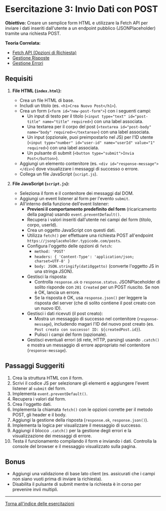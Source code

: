# Esercitazione 3: Invio Dati con POST

**Obiettivo:** Creare un semplice form HTML e utilizzare la Fetch API per inviare i dati inseriti dall'utente a un endpoint pubblico (JSONPlaceholder) tramite una richiesta POST.

**Teoria Correlata:**
*   [Fetch API (Opzioni di Richiesta)](../../teoria/03_Fetch_API.md)
*   [Gestione Risposte](../../teoria/04_Gestione_Risposte.md)
*   [Gestione Errori](../../teoria/05_Gestione_Errori_Fetch.md)

## Requisiti

1.  **File HTML (`index.html`):**
    *   Crea un file HTML di base.
    *   Includi un titolo (es. `<h1>Crea Nuovo Post</h1>`).
    *   Crea un form (`<form id="new-post-form">`) con i seguenti campi:
        *   Un input di testo per il titolo (`<input type="text" id="post-title" name="title" required>`) con una label associata.
        *   Una textarea per il corpo del post (`<textarea id="post-body" name="body" required></textarea>`) con una label associata.
        *   Un input (opzionale, puoi preimpostarlo nel JS) per l'ID utente (`<input type="number" id="user-id" name="userId" value="1" required>`) con una label associata.
        *   Un pulsante di submit (`<button type="submit">Invia Post</button>`).
    *   Aggiungi un elemento contenitore (es. `<div id="response-message"></div>`) dove visualizzare i messaggi di successo o errore.
    *   Collega un file JavaScript (`script.js`).

2.  **File JavaScript (`script.js`):**
    *   Seleziona il form e il contenitore dei messaggi dal DOM.
    *   Aggiungi un event listener al form per l'evento `submit`.
    *   All'interno della funzione dell'event listener:
        *   **Previeni il comportamento predefinito del form** (ricaricamento della pagina) usando `event.preventDefault()`.
        *   Recupera i valori inseriti dall'utente nei campi del form (titolo, corpo, userId).
        *   Crea un oggetto JavaScript con questi dati.
        *   Utilizza `fetch()` per effettuare una richiesta POST all'endpoint `https://jsonplaceholder.typicode.com/posts`.
        *   Configura l'oggetto delle opzioni di `fetch`:
            *   `method: 'POST'`
            *   `headers: { 'Content-Type': 'application/json; charset=UTF-8' }`
            *   `body: JSON.stringify(datiOggetto)` (converte l'oggetto JS in una stringa JSON).
        *   Gestisci la risposta:
            *   Controlla `response.ok` o `response.status`. JSONPlaceholder di solito risponde con `201 Created` per un POST riuscito. Se non è OK, lancia un errore.
            *   Se la risposta è OK, usa `response.json()` per leggere la risposta del server (che di solito contiene il post creato con un nuovo ID).
        *   Gestisci i dati ricevuti (il post creato):
            *   Mostra un messaggio di successo nel contenitore (`response-message`), includendo magari l'ID del nuovo post creato (es. `Post creato con successo! ID: ${createdPost.id}`).
            *   Pulisci i campi del form (opzionale).
        *   Gestisci eventuali errori (di rete, HTTP, parsing) usando `.catch()` e mostra un messaggio di errore appropriato nel contenitore (`response-message`).

## Passaggi Suggeriti

1.  Crea la struttura HTML con il form.
2.  Scrivi il codice JS per selezionare gli elementi e aggiungere l'event listener al `submit` del form.
3.  Implementa `event.preventDefault()`.
4.  Recupera i valori dal form.
5.  Crea l'oggetto dati.
6.  Implementa la chiamata `fetch()` con le opzioni corrette per il metodo POST, gli header e il body.
7.  Aggiungi la gestione della risposta (`response.ok`, `response.json()`).
8.  Implementa la logica per visualizzare il messaggio di successo.
9.  Aggiungi il blocco `.catch()` per la gestione degli errori e la visualizzazione dei messaggi di errore.
10. Testa il funzionamento compilando il form e inviando i dati. Controlla la console del browser e il messaggio visualizzato sulla pagina.

## Bonus

*   Aggiungi una validazione di base lato client (es. assicurati che i campi non siano vuoti prima di inviare la richiesta).
*   Disabilita il pulsante di submit mentre la richiesta è in corso per prevenire invii multipli.

---

[Torna all'indice delle esercitazioni](../README.md)